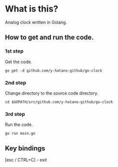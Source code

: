 
# What is this?
Analog clock written in Golang.

## How to get and run the code.
### 1st step
Get the code.
```
go get -d github.com/y-hatano-github/go-clock
```
### 2nd step
Change directory to the source code directory.
```
cd $GOPATH/src/github.com/y-hatano-github/go-clock
```
### 3rd step
Run the code.
```
go run main.go
```

## Key bindings
[esc / CTRL+C] - exit<br>
